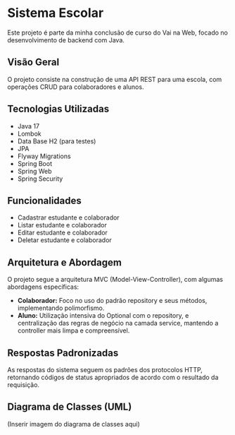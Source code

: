 
# Sistema Escolar
Este projeto é parte da minha conclusão de curso do Vai na Web, focado no desenvolvimento de backend com Java.

## Visão Geral
O projeto consiste na construção de uma API REST para uma escola, com operações CRUD para colaboradores e alunos.

## Tecnologias Utilizadas
- Java 17
- Lombok
- Data Base H2 (para testes)
- JPA
- Flyway Migrations
- Spring Boot
- Spring Web
- Spring Security

## Funcionalidades
- Cadastrar estudante e colaborador
- Listar estudante e colaborador
- Editar estudante e colaborador
- Deletar estudante e colaborador

## Arquitetura e Abordagem
O projeto segue a arquitetura MVC (Model-View-Controller), com algumas abordagens específicas:
 - **Colaborador:** Foco no uso do padrão repository e seus métodos, implementando polimorfismo.
 - **Aluno:** Utilização intensiva do Optional com o repository, e centralização das regras de negócio na camada service, mantendo a controller mais limpa e compreensível.

## Respostas Padronizadas
As respostas do sistema seguem os padrões dos protocolos HTTP, retornando códigos de status apropriados de acordo com o resultado da requisição.

## Diagrama de Classes (UML)
(Inserir imagem do diagrama de classes aqui)
